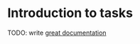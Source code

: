 # Introduction to tasks

TODO: write [great documentation](http://jacobian.org/writing/what-to-write/)
